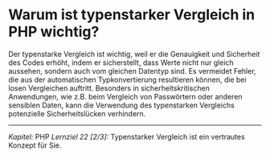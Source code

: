 # Warum ist typenstarker Vergleich in PHP wichtig?

Der typenstarke Vergleich ist wichtig, weil er die Genauigkeit und Sicherheit des Codes erhöht, indem er sicherstellt, dass Werte nicht nur gleich aussehen, sondern auch vom gleichen Datentyp sind. Es vermeidet Fehler, die aus der automatischen Typkonvertierung resultieren können, die bei losen Vergleichen auftritt. Besonders in sicherheitskritischen Anwendungen, wie z.B. beim Vergleich von Passwörtern oder anderen sensiblen Daten, kann die Verwendung des typenstarken Vergleichs potenzielle Sicherheitslücken verhindern.

---

_Kapitel:_ PHP
_Lernziel 22 \[2/3\]:_ Typenstarker Vergleich ist ein vertrautes Konzept für Sie.
